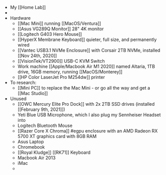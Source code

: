 - My [[Home Lab]]
-
- Hardware
	- [[Mac Mini]] running [[MacOS/Ventura]]
	- [[Asus VG289Q Monitor]] 28" 4K monitor
	- [[Logitech G403 Hero Mouse]]
	- [[HyperX Membrane Keyboard]] quieter, full size, and permanently wired
	- [[Vantec USB3.1 NVMe Enclosure]] with Corsair 2TB NVMe, installed [[Nov 24th, 2020]]
	- [[VisionTek/VT2900]] USB-C KVM Switch
	- Work machine [[Apple/Macbook Air M1 2020]] named Altaria, 1TB drive, 16GB memory, running [[MacOS/Monterey]]
	- [[HP Color LaserJet Pro M254dw]] printer
- To research:
	- [[Mini PC]] to replace the Mac Mini - or go all the way and get a [[Mac Studio]]
- Unused
	- [[OWC Mercury Elite Pro Dock]] with 2x 2TB SSD drives (installed [[February 9th, 2021]])
	- Yeti Blue USB Microphone, which I also plug my Sennheiser Headset into
	- Logitech Bluetooth Mouse
	- [[Razer Core X Chroma]] #egpu enclosure with an AMD Radeon RX 5700 XT graphics card with 8GB RAM
	- Asus Laptop
	- Chromebook
	- [[Royal Kludge]] [[RK71]] Keyboard
	- Macbook Air 2013
	- iMac
	-